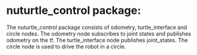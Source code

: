 # nuturtle_control package:

The nuturtle_control package consists of odometry, turtle_interface and circle nodes. The odometry node subscribes to joint states and publishes odometry on the tf. The turtle_interface node publishes joint_states. The circle node is used to drive the robot in a circle.